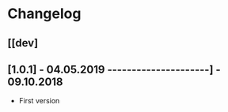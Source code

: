 # Changelog

[[dev]
-----

[1.0.1] - 04.05.2019
---------------------] - 09.10.2018
---------------------
* First version